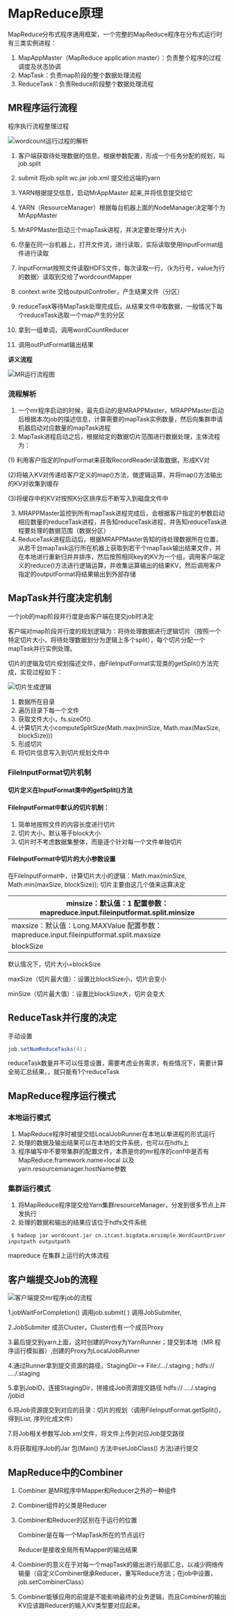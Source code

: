 # MapReduce原理

MapReduce分布式程序通用框架，一个完整的MapReduce程序在分布式运行时有三类实例进程：

1. MapAppMaster（MapReduce application master）：负责整个程序的过程调度及状态协调
2. MapTask：负责map阶段的整个数据处理流程
3. ReduceTask：负责Reduce阶段整个数据处理流程

## MR程序运行流程

程序执行流程整理过程

![wordcount运行过程的解析](.\image\wordcount运行过程的解析.png)

1. 客户端获取待处理数据的信息，根据参数配置，形成一个任务分配的规划，叫job.split

2. submit 将job.split wc.jar  job.xml 提交给远端的yarn
3. YARN根据提交信息，启动MrAppMaster 起来,并将信息提交给它
4. YARN（ResourceManager）根据每台机器上面的NodeManager决定哪个为MrAppMaster
5. MrAPPMaster启动三个mapTask进程，并决定要处理分片大小
6. 尽量在同一台机器上，打开文件流，进行读取，实际读取使用InputFormat组件进行读取
7. InputFormat按照文件读取HDFS文件，每次读取一行，（k为行号，value为行的数据）读取到交给了wordcountMapper
8. context.write 交给outputController，产生结果文件（分区）
9. reduceTask等待MapTask处理完成后，从结果文件中取数据，一般情况下每个reduceTask选取一个map产生的分区
10. 拿到一组单词，调用wordCountReducer
11. 调用outPutFormat输出结果

**讲义流程**



![MR运行流程图](.\image\MR运行流程图.png)

### 流程解析

1. 一个mr程序启动的时候，最先启动的是MRAPPMaster，MRAPPMaster启动后根据本次job的描述信息，计算需要的mapTask实例数量，然后向集群申请机器启动对应数量的mapTask进程
2. MapTask进程启动之后，根据给定的数据切片范围进行数据处理，主体流程为：

(1) 利用客户指定的InputFormat来获取RecordReader读取数据，形成KV对

(2)将输入KV对传递给客户定义的map()方法，做逻辑运算，并将map()方法输出的KV对收集到缓存

(3)将缓存中的KV对按照K分区排序后不断写入到磁盘文件中

3.  MRAPPMaster监控到所有mapTask进程完成后，会根据客户指定的参数启动相应数量的reduceTask进程，并告知reduceTask进程，并告知reduceTask进程要处理的数据范围（数据分区）
4. ReduceTask进程启动后，根据MRAPPMaster告知的待处理数据所在位置，从若干台mapTask运行所在机器上获取到若干个mapTask输出结果文件，并在本地进行重新归并并排序，然后按照相同key的KV为一个组，调用客户端定义的reduce()方法进行逻辑运算，并收集运算输出的结果KV，然后调用客户指定的outputFormat将结果输出到外部存储

## MapTask并行度决定机制

一个job的map阶段并行度是由客户端在提交job时决定

客户端对map阶段并行度的规划逻辑为：将待处理数据进行逻辑切片（按照一个特定切片大小，将待处理数据划分为逻辑上多个split），每个切片分配一个mapTask并行实例处理。

切片的逻辑及切片规划描述文件，由FileInputFormat实现类的getSplit()方法完成，实现过程如下：

![切片生成逻辑](E:\MyNote\ToGitHub\BigData\Hadoop\MapReduce\image\切片生成逻辑.png)



1. 数据所在目录
2. 遍历目录下每一个文件
3. 获取文件大小，fs.sizeOf()
4. 计算切片大小computeSplitSize(Math.max(minSize, Math.max(MaxSize, blockSize))) 
5. 形成切片
6. 将切片信息写入到切片规划文件中

### FileInputFormat切片机制

#### 切片定义在InputFormat类中的getSplit()方法

#### FileInputFormat中默认的切片机制：

1. 简单地按照文件的内容长度进行切片
2. 切片大小，默认等于block大小
3. 切片时不考虑数据集整体，而是逐个针对每一个文件单独切片

#### FileInputFormat中切片的大小参数设置

在FileInputFormat中，计算切片大小的逻辑：Math.max(minSize, Math.min(maxSize, blockSize));  切片主要由这几个值来运算决定

| minsize：默认值：1              配置参数： mapreduce.input.fileinputformat.split.minsize |
| ------------------------------------------------------------ |
| maxsize：默认值：Long.MAXValue           配置参数：mapreduce.input.fileinputformat.split.maxsize |
| blockSize                                                    |

默认情况下，切片大小=blockSize

maxSize（切片最大值）：设置比blockSize小，切片会变小

minSize（切片最大值）：设置比blockSize大，切片会变大

## ReduceTask并行度的决定

手动设置

```Java
job.setNumReduceTasks(4)；
```

reduceTask数量并不可以任意设置，需要考虑业务需求，有些情况下，需要计算全局汇总结果，，就只能有1个reduceTask

## MapReduce程序运行模式

### 本地运行模式

1. MapReduce程序时被提交给LocalJobRunner在本地以单进程的形式运行
2. 处理的数据及输出结果可以在本地的文件系统，也可以在hdfs上
3. 程序编写中不要带集群的配置文件，本质是你的mr程序的conf中是否有MapReduce.framework.name=local 以及 yarn.resourcemanager.hostName参数

### 集群运行模式

1. 将MapReduce程序提交给Yarn集群resourceManager，分发到很多节点上并发执行
2. 处理的数据和输出的结果应该位于hdfs文件系统

```shell
 $ hadoop jar wordcount.jar cn.itcast.bigdata.mrsimple.WordCountDriver inputpath outputpath
```

mapreduce 在集群上运行的大体流程

## 客户端提交Job的流程

![客户端提交mr程序job的流程](E:\MyNote\ToGitHub\BigData\Hadoop\MapReduce\image\客户端提交mr程序job的流程.png)

1.jobWaitForCompletion() 调用job.submit( ) 调用JobSubmiter,

2.JobSubmiter 成员Cluster，Cluster也有一个成员Proxy

3.最后提交到yarn上面，这时创建的Proxy为YarnRunner；提交到本地（MR 程序运行模拟器）,创建的Proxy为LocalJobRunner

4.通过Runner拿到提交资源的路径，StagingDir--> File:/.../.staging ;  hdfs:// ..../.staging  

5.拿到JobID，连接StagingDir，拼接成Job资源提交路径  hdfs:// ..../.staging /jobid

6.将Job资源提交到对应的目录：切片的规划（调用FileInputFormat.getSplit()，得到List<FileSplit>, 序列化成文件）

7.将Job相关参数写Job.xml文件，将文件上传到对应Job提交路径

8.将获取程序Job的Jar 包(Main() 方法中setJobClass() 方法)进行提交

## MapReduce中的Combiner

1. Combiner 是MR程序中Mapper和Reducer之外的一种组件

2. Combiner组件的父类是Reducer

3. Combiner和Reducer的区别在于运行的位置

   Combiner是在每一个MapTask所在的节点运行

   Reducer是接收全局所有Mapper的输出结果

4. Combiner的意义在于对每一个mapTask的输出进行局部汇总，以减少网络传输量（自定义Combiner继承Reducer，重写Reduce方法；在job中设置，job.setCombinerClass）

5. Combiner能够应用的前提是不能影响最终的业务逻辑，而且Combiner的输出KV应该跟Reducer的输入KV类型要对应起来。



